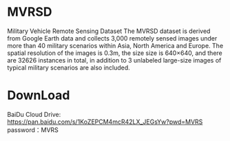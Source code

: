 # MVRSD
Military Vehicle Remote Sensing Dataset
The MVRSD dataset is derived from Google Earth data and collects 3,000 remotely sensed images under more than 40 military scenarios within Asia, North America and Europe. The spatial resolution of the images is 0.3m, the size size is 640×640, and there are 32626 instances in total, in addition to 3 unlabeled large-size images of typical military scenarios are also included.
# DownLoad
BaiDu Cloud Drive: https://pan.baidu.com/s/1KoZEPCM4mcR42LX_JEGsYw?pwd=MVRS password：MVRS

